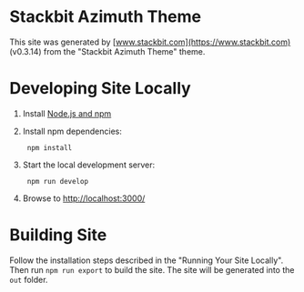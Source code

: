 # Stackbit Azimuth Theme

This site was generated by [www.stackbit.com](https://www.stackbit.com) (v0.3.14)
from the "Stackbit Azimuth Theme" theme.

# Developing Site Locally

1. Install [Node.js and npm](https://nodejs.org/en/)

1. Install npm dependencies:

        npm install



1. Start the local development server:

        npm run develop

1. Browse to [http://localhost:3000/](http://localhost:3000/)

# Building Site

Follow the installation steps described in the "Running Your Site Locally".
Then run `npm run export` to build the site. The site will be generated into
the `out` folder.
